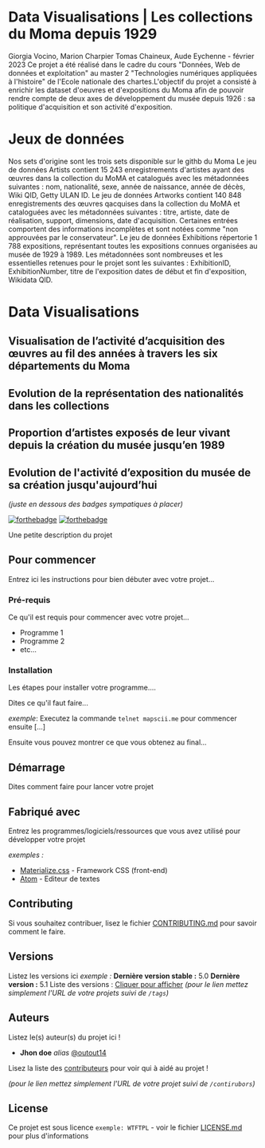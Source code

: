 # Data Visualisations | Les collections du Moma depuis 1929

Giorgia Vocino, Marion Charpier Tomas Chaineux, Aude Eychenne - février 2023
Ce projet a été réalisé dans le cadre du cours "Données, Web de données et exploitation" au master 2 "Technologies numériques appliquées à l'histoire" de l'Ecole nationale des chartes.L'objectif du projet a consisté à enrichir les dataset d'oeuvres et d'expositions du Moma afin de pouvoir rendre compte de deux axes de développement du musée depuis 1926 : sa politique d'acquisition et son activité d'exposition.

# Jeux de données
Nos sets d'origine sont les trois sets disponible sur le githb du Moma 
Le jeu de données Artists contient 15 243 enregistrements d'artistes ayant des œuvres dans la collection du MoMA et catalogués avec les métadonnées suivantes : nom, nationalité, sexe, année de naissance, année de décès, Wiki QID, Getty ULAN ID.
Le jeu de données Artworks contient 140 848 enregistrements des œuvres qacquises dans la collection du MoMA et cataloguées avec les métadonnées suivantes : titre, artiste, date de réalisation, support, dimensions, date d'acquisition. Certaines entrées comportent des informations incomplètes et sont notées comme "non approuvées par le conservateur".
Le jeu de données Exhibitions répertorie 1 788 expositions, représentant toutes les expositions connues organisées au musée de 1929 à 1989. Les métadonnées sont nombreuses et les essentielles retenues pour le projet sont les suivantes : ExhibitionID, ExhibitionNumber, titre de l'exposition dates de début et fin d'exposition,  Wikidata QID.

# Data Visualisations

## Visualisation de l’activité d’acquisition  des œuvres au fil des années à travers les six départements du Moma

## Evolution de la représentation des nationalités dans les collections 

## Proportion d’artistes exposés de leur vivant depuis la création du musée jusqu’en 1989

## Evolution de l'activité d’exposition du musée de sa création jusqu'aujourd’hui


_(juste en dessous des badges sympatiques à placer)_

[![forthebadge](http://forthebadge.com/images/badges/built-with-love.svg)](http://forthebadge.com)  [![forthebadge](http://forthebadge.com/images/badges/powered-by-electricity.svg)](http://forthebadge.com)

Une petite description du projet

## Pour commencer

Entrez ici les instructions pour bien débuter avec votre projet...

### Pré-requis

Ce qu'il est requis pour commencer avec votre projet...

- Programme 1
- Programme 2
- etc...

### Installation

Les étapes pour installer votre programme....

Dites ce qu'il faut faire...

_exemple_: Executez la commande ``telnet mapscii.me`` pour commencer ensuite [...]


Ensuite vous pouvez montrer ce que vous obtenez au final...

## Démarrage

Dites comment faire pour lancer votre projet

## Fabriqué avec

Entrez les programmes/logiciels/ressources que vous avez utilisé pour développer votre projet

_exemples :_
* [Materialize.css](http://materializecss.com) - Framework CSS (front-end)
* [Atom](https://atom.io/) - Editeur de textes

## Contributing

Si vous souhaitez contribuer, lisez le fichier [CONTRIBUTING.md](https://example.org) pour savoir comment le faire.

## Versions
Listez les versions ici 
_exemple :_
**Dernière version stable :** 5.0
**Dernière version :** 5.1
Liste des versions : [Cliquer pour afficher](https://github.com/your/project-name/tags)
_(pour le lien mettez simplement l'URL de votre projets suivi de ``/tags``)_

## Auteurs
Listez le(s) auteur(s) du projet ici !
* **Jhon doe** _alias_ [@outout14](https://github.com/outout14)

Lisez la liste des [contributeurs](https://github.com/your/project/contributors) pour voir qui à aidé au projet !

_(pour le lien mettez simplement l'URL de votre projet suivi de ``/contirubors``)_

## License

Ce projet est sous licence ``exemple: WTFTPL`` - voir le fichier [LICENSE.md](LICENSE.md) pour plus d'informations



